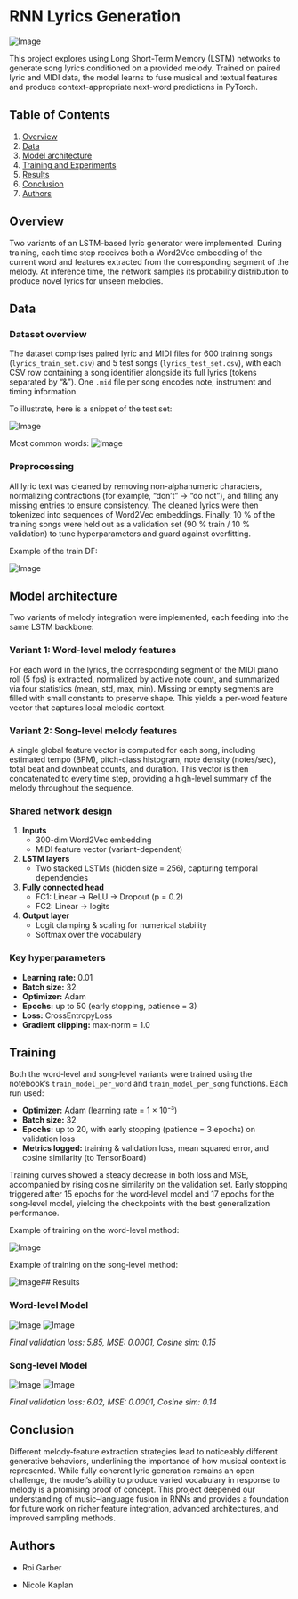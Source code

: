 
# RNN Lyrics Generation
![Image](https://github.com/user-attachments/assets/252e361d-1461-472d-8e42-d7f6037ae0b5)


This project explores using Long Short-Term Memory (LSTM) networks to generate song lyrics conditioned on a provided melody. Trained on paired lyric and MIDI data, the model learns to fuse musical and textual features and produce context-appropriate next-word predictions in PyTorch.



## Table of Contents

1. [Overview](#overview)  
2. [Data](#data)  
3. [Model architecture](#model-architecture)  
4. [Training and Experiments](#training-and-experiments)  
5. [Results](#results)  
6. [Conclusion](#conclusion)  
7. [Authors](#authors) 
## Overview

Two variants of an LSTM-based lyric generator were implemented. During training, each time step receives both a Word2Vec embedding of the current word and features extracted from the corresponding segment of the melody. At inference time, the network samples its probability distribution to produce novel lyrics for unseen melodies.

## Data

### Dataset overview

The dataset comprises paired lyric and MIDI files for 600 training songs (`lyrics_train_set.csv`) and 5 test songs (`lyrics_test_set.csv`), with each CSV row containing a song identifier alongside its full lyrics (tokens separated by “&”). One `.mid` file per song encodes note, instrument and timing information.  

To illustrate, here is a snippet of the test set:

![Image](https://github.com/user-attachments/assets/0eaa60a9-0d84-4ee6-8c50-c1caa1b1dbbd)

Most common words: 
![Image](https://github.com/user-attachments/assets/95c24220-7223-402f-a0a8-24ab42944de5)

### Preprocessing

All lyric text was cleaned by removing non-alphanumeric characters, normalizing contractions (for example, “don’t” → “do not”), and filling any missing entries to ensure consistency. The cleaned lyrics were then tokenized into sequences of Word2Vec embeddings. Finally, 10 % of the training songs were held out as a validation set (90 % train / 10 % validation) to tune hyperparameters and guard against overfitting.  

Example of the train DF:

![Image](https://github.com/user-attachments/assets/ee1393a0-d736-41ba-9860-e8e6115e641e)



## Model architecture

Two variants of melody integration were implemented, each feeding into the same LSTM backbone:

### Variant 1: Word-level melody features  
For each word in the lyrics, the corresponding segment of the MIDI piano roll (5 fps) is extracted, normalized by active note count, and summarized via four statistics (mean, std, max, min). Missing or empty segments are filled with small constants to preserve shape. This yields a per-word feature vector that captures local melodic context.

### Variant 2: Song-level melody features  
A single global feature vector is computed for each song, including estimated tempo (BPM), pitch-class histogram, note density (notes/sec), total beat and downbeat counts, and duration. This vector is then concatenated to every time step, providing a high-level summary of the melody throughout the sequence.

### Shared network design  
1. **Inputs**  
   - 300-dim Word2Vec embedding  
   - MIDI feature vector (variant-dependent)  
2. **LSTM layers**  
   - Two stacked LSTMs (hidden size = 256), capturing temporal dependencies  
3. **Fully connected head**  
   - FC1: Linear → ReLU → Dropout (p = 0.2)  
   - FC2: Linear → logits  
4. **Output layer**  
   - Logit clamping & scaling for numerical stability  
   - Softmax over the vocabulary  

### Key hyperparameters  
- **Learning rate:** 0.01  
- **Batch size:** 32  
- **Optimizer:** Adam  
- **Epochs:** up to 50 (early stopping, patience = 3)  
- **Loss:** CrossEntropyLoss  
- **Gradient clipping:** max-norm = 1.0  



  
## Training

Both the word‐level and song‐level variants were trained using the notebook’s `train_model_per_word` and `train_model_per_song` functions. Each run used:

- **Optimizer:** Adam (learning rate = 1 × 10⁻³)  
- **Batch size:** 32  
- **Epochs:** up to 20, with early stopping (patience = 3 epochs) on validation loss  
- **Metrics logged:** training & validation loss, mean squared error, and cosine similarity (to TensorBoard)

Training curves showed a steady decrease in both loss and MSE, accompanied by rising cosine similarity on the validation set. Early stopping triggered after 15 epochs for the word‐level model and 17 epochs for the song‐level model, yielding the checkpoints with the best generalization performance.

Example of training on the word-level method:

![Image](https://github.com/user-attachments/assets/c4dfe9aa-0eb1-4457-9404-e56186b54aee)

Example of training on the song‐level method:

![Image](https://github.com/user-attachments/assets/ce5a6e4d-e9dd-49f1-812b-f950e8098813)## Results

### Word-level Model

![Image](https://github.com/user-attachments/assets/6d252580-8214-4904-a8c8-41a5d0a3bc90) 
![Image](https://github.com/user-attachments/assets/f251b005-8e28-424c-bc39-3269e577b45e)

_Final validation loss: 5.85, MSE: 0.0001, Cosine sim: 0.15_

### Song-level Model

![Image](https://github.com/user-attachments/assets/188b988f-d713-4b79-9890-0d326016de0f)
![Image](https://github.com/user-attachments/assets/a07e5877-bf43-4142-8fa7-19fcc127cc5d)

_Final validation loss: 6.02, MSE: 0.0001, Cosine sim: 0.14_



## Conclusion

Different melody‐feature extraction strategies lead to noticeably different generative behaviors, underlining the importance of how musical context is represented. While fully coherent lyric generation remains an open challenge, the model’s ability to produce varied vocabulary in response to melody is a promising proof of concept. This project deepened our understanding of music–language fusion in RNNs and provides a foundation for future work on richer feature integration, advanced architectures, and improved sampling methods.

## Authors

- Roi Garber

- Nicole Kaplan
